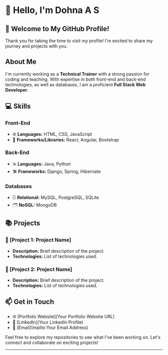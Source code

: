 
# 👋 Hello, I'm Dohna A S

## 🌟 Welcome to My GitHub Profile!

Thank you for taking the time to visit my profile! I'm excited to share my journey and projects with you.

## About Me

I'm currently working as a **Technical Trainer** with a strong passion for coding and teaching. With expertise in both front-end and back-end technologies, as well as databases, I am a proficient **Full Stack Web Developer**.

## 💻 Skills

### Front-End
- 🌐 **Languages:** HTML, CSS, JavaScript
- 🚀 **Frameworks/Libraries:** React, Angular, Bootstrap

### Back-End
- ☕ **Languages:** Java, Python
- 🛠 **Frameworks:** Django, Spring, Hibernate

### Databases
- 🗄 **Relational:** MySQL, PostgreSQL, SQLite
- 🗂 **NoSQL:** MongoDB

## 📚 Projects

### 🔹 [Project 1: Project Name]
- **Description:** Brief description of the project.
- **Technologies:** List of technologies used.

### 🔹 [Project 2: Project Name]
- **Description:** Brief description of the project.
- **Technologies:** List of technologies used.

## 📫 Get in Touch

- 🌐 [Portfolio Website](Your Portfolio Website URL)
- 💼 [LinkedIn](Your LinkedIn Profile)
- 📧 [Email](mailto:Your Email Address)

Feel free to explore my repositories to see what I've been working on. Let's connect and collaborate on exciting projects!

---
